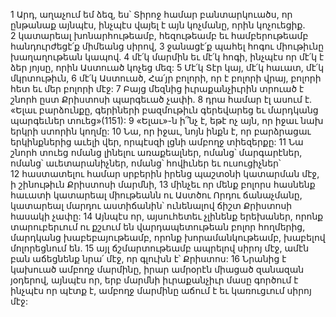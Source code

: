 1 Արդ, աղաչում եմ ձեզ, ես՝ Տիրոջ համար բանտարկուածս, որ ընթանաք այնպէս, ինչպէս վայել է այն կոչմանը, որին կոչուեցիք. 2 կատարեալ խոնարհութեամբ, հեզութեամբ եւ համբերութեամբ հանդուրժեցէ՛ք միմեանց սիրով, 3 ջանացէ՛ք պահել հոգու միութիւնը խաղաղութեան կապով. 4 մէ՛կ մարմին եւ մէ՛կ հոգի, ինչպէս որ մէ՛կ է ձեր յոյսը, որին Աստուած կոչեց մեզ: 5 Մէ՛կ Տէր կայ, մէ՛կ հաւատ, մէ՛կ մկրտութիւն, 6 մէ՛կ Աստուած, Հա՛յր բոլորի, որ է բոլորի վրայ, բոլորի հետ եւ մեր բոլորի մէջ: 7 Բայց մեզնից իւրաքանչիւրին տրուած է շնորհ ըստ Քրիստոսի պարգեւած չափի. 8 դրա համար էլ ասում է.
«Ելաւ բարձունքը,
գերիների բազմութիւն գերեվարեց
եւ մարդկանց պարգեւներ տուեց»(1151):
9 «Ելաւ»-ն ի՞նչ է, եթէ ոչ այն, որ իջաւ նախ երկրի ստորին կողմը: 10 Նա, որ իջաւ, նոյն ինքն է, որ բարձրացաւ երկինքներից աւելի վեր, որպէսզի լցնի ամբողջ տիեզերքը: 11 Նա շնորհ տուեց ոմանց լինելու առաքեալներ, ոմանց՝ մարգարէներ, ոմանց՝ աւետարանիչներ, ոմանց՝ հովիւներ եւ ուսուցիչներ՝ 12 հաստատելու համար սրբերին իրենց պաշտօնի կատարման մէջ, ի շինութիւն Քրիստոսի մարմնի, 13 մինչեւ որ մենք բոլորս հասնենք հաւատի կատարեալ միութեանն ու Աստծու Որդու ճանաչմանը, կատարեալ մարդու աստիճանին՝ ունենալով ճիշտ Քրիստոսի հասակի չափը: 14 Այնպէս որ, այսուհետեւ չլինենք երեխաներ, որոնք տարուբերւում ու քշւում են վարդապետութեան բոլոր հողմերից, մարդկանց խաբեբայութեամբ, որոնք խորամանկութեամբ, խաբելով մոլորեցնում են. 15 այլ ճշմարտութեամբ ապրելով սիրոյ մէջ, ամէն բան աճեցնենք նրա՛ մէջ, որ գլուխն է՝ Քրիստոս: 16 Նրանից է կախուած ամբողջ մարմինը, իրար ամրօրէն միացած զանազան յօդերով, այնպէս որ, երբ մարմնի իւրաքանչիւր մասը գործում է ինչպէս որ պէտք է, ամբողջ մարմինը աճում է եւ կառուցւում սիրոյ մէջ:
